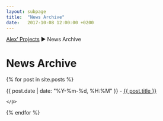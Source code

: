 ```yaml
---
layout: subpage
title:  "News Archive"
date:   2017-10-08 12:00:00 +0200
---
```


[Alex’ Projects](index.html) ► News Archive

# News Archive

<p>
  {% for post in site.posts %}
    <p>
      <p>{{ post.date | date: "%Y-%m-%d, %H:%M" }} - <a href="{{ site.baseurl }}{{ post.url }}">{{ post.title }}</a></p>

    </p>
  {% endfor %}
</p>
